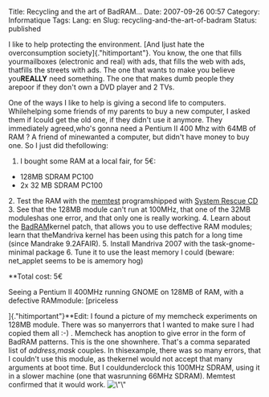 Title: Recycling and the art of BadRAM...
Date: 2007-09-26 00:57
Category: Informatique
Tags:
Lang: en
Slug: recycling-and-the-art-of-badram
Status: published

I like to help protecting the environment. [And Ijust hate the overconsumption society]{.\"hitimportant\"}. You know, the one that fills yourmailboxes (electronic and real) with ads, that fills the web with ads, thatfills the streets with ads. The one that wants to make you believe you**REALLY** need something. The one that makes dumb people they arepoor if they don't own a DVD player and 2 TVs.

One of the ways I like to help is giving a second life to computers. Whilehelping some friends of my parents to buy a new computer, I asked them if Icould get the old one, if they didn't use it anymore. They immediately agreed,who's gonna need a Pentium II 400 Mhz with 64MB of RAM ? A friend of minewanted a computer, but didn't have money to buy one. So I just did thefollowing:

1. I bought some RAM at a local fair, for 5€:

-   128MB SDRAM PC100
-   2x 32 MB SDRAM PC100

2\. Test the RAM with the [memtest](http://www.memtest.org/) programshipped with [System Rescue CD](http://www.sysresccd.org/)
3. See that the 128MB module can't run at 100MHz, that one of the 32MB moduleshas one error, and that only one is really working.
4. Learn about the [BadRAM](http://rick.vanrein.org/linux/badram/)kernel patch, that allows you to use deffective RAM modules; learn that theMandriva kernel has been using this patch for a long time (since Mandrake 9.2AFAIR).
5. Install Mandriva 2007 with the task-gnome-minimal package
6. Tune it to use the least memory I could (beware: net\_applet seems to be is amemory hog)

**Total cost: 5€

Seeing a Pentium II 400MHz running GNOME on 128MB of RAM, with a defective RAMmodule: [priceless

]{.\"hitimportant\"}**Edit:
I found a picture of my memcheck experiments on 128MB module. There was so manyerrors that I wanted to make sure I had copied them all :-) . Memcheck has anoption to give error in the form of BadRAM patterns. This is the one shownhere. That's a comma separated list of *address,mask* couples. In thisexample, there was so many errors, that I couldn't use this module, as thekernel would not accept that many arguments at boot time. But I couldunderclock this 100MHz SDRAM, using it in a slower machine (one that wasrunning 66MHz SDRAM). Memtest confirmed that it would work.
![\\"\\"](/public/vrac/memcheck.jpg)

